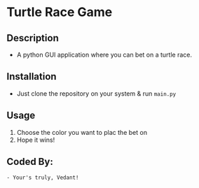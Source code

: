 # Turtle Race Game

## Description

- A python GUI application where you can bet on a turtle race.

## Installation

- Just clone the repository on your system & run `main.py`

## Usage
1) Choose the color you want to plac the bet on
2) Hope it wins!
    
## Coded By:
    - Your's truly, Vedant!

